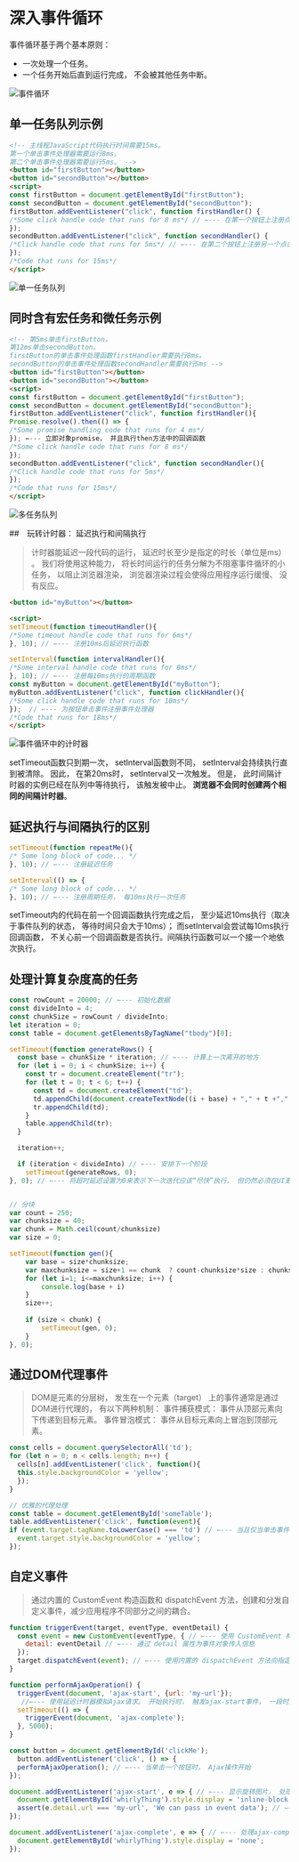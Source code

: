 <!--
 * @Author: tim
 * @Date: 2020-10-29 15:10:39
 * @LastEditors: tim
 * @LastEditTime: 2020-11-02 10:17:10
 * @Description: 
-->
# 深入事件循环

事件循环基于两个基本原则：

* 一次处理一个任务。
* 一个任务开始后直到运行完成， 不会被其他任务中断。

![事件循环](./imgs/事件循环.png)

## 单一任务队列示例

``` html
<!-- 主线程JavaScript代码执行时间需要15ms。
第一个单击事件处理器需要运行8ms。
第二个单击事件处理器需要运行5ms。 -->
<button id="firstButton"></button>
<button id="secondButton"></button>
<script>
const firstButton = document.getElementById("firstButton");
const secondButton = document.getElementById("secondButton");
firstButton.addEventListener("click", function firstHandler() {
/*Some click handle code that runs for 8 ms*/ // ⇽--- 在第一个按钮上注册点击事件处理器
});
secondButton.addEventListener("click", function secondHandler() {
/*Click handle code that runs for 5ms*/ // ⇽--- 在第二个按钮上注册另一个点击事件处理器
});
/*Code that runs for 15ms*/
</script>
```

![单一任务队列](./imgs/单一任务队列.png)

## 同时含有宏任务和微任务示例

``` html
<!-- 第5ms单击firstButton。
第12ms单击secondButton。
firstButton的单击事件处理函数firstHandler需要执行8ms。
secondButton的单击事件处理函数secondHandler需要执行5ms -->
<button id="firstButton"></button>
<button id="secondButton"></button>
<script>
const firstButton = document.getElementById("firstButton");
const secondButton = document.getElementById("secondButton");
firstButton.addEventListener("click", function firstHandler(){
Promise.resolve().then(() => {
/*Some promise handling code that runs for 4 ms*/
}); ⇽--- 立即对象promise， 并且执行then方法中的回调函数
/*Some click handle code that runs for 8 ms*/
});
secondButton.addEventListener("click", function secondHandler(){
/*Click handle code that runs for 5ms*/
});
/*Code that runs for 15ms*/
</script>
```

![多任务队列](./imgs/多任务队列.png)

##　玩转计时器： 延迟执行和间隔执行
> 计时器能延迟一段代码的运行， 延迟时长至少是指定的时长（单位是ms） 。 
> 我们将使用这种能力， 将长时间运行的任务分解为不阻塞事件循环的小任务， 以阻止浏览器渲染， 浏览器渲染过程会使得应用程序运行缓慢、 没有反应。

``` html
<button id="myButton"></button>

<script>
setTimeout(function timeoutHandler(){
/*Some timeout handle code that runs for 6ms*/
}, 10); // ⇽--- 注册10ms后延迟执行函数

setInterval(function intervalHandler(){
/*Some interval handle code that runs for 8ms*/
}, 10); // ⇽--- 注册每10ms执行的周期函数
const myButton = document.getElementById("myButton");
myButton.addEventListener("click", function clickHandler(){
/*Some click handle code that runs for 10ms*/
});  // ⇽--- 为按钮单击事件注册事件处理器
/*Code that runs for 18ms*/
</script>
```

![事件循环中的计时器](./imgs/事件循环中的计时器.png)

setTimeout函数只到期一次， setInterval函数则不同， setInterval会持续执行直到被清除。 
因此， 在第20ms时， setInterval又一次触发。 但是， 此时间隔计时器的实例已经在队列中等待执行， 该触发被中止。 
**浏览器不会同时创建两个相同的间隔计时器**。

## 延迟执行与间隔执行的区别

``` js
setTimeout(function repeatMe(){
/* Some long block of code... */
}, 10); // ⇽--- 注册延迟任务

setInterval(() => {
/* Some long block of code... */
}, 10); // ⇽--- 注册周期任务， 每10ms执行一次任务
```

setTimeout内的代码在前一个回调函数执行完成之后， 至少延迟10ms执行（取决于事件队列的状态， 等待时间只会大于10ms）； 
而setInterval会尝试每10ms执行回调函数， 不关心前一个回调函数是否执行。间隔执行函数可以一个接一个地依次执行。

## 处理计算复杂度高的任务

``` js
const rowCount = 20000; // ⇽--- 初始化数据
const divideInto = 4;
const chunkSize = rowCount / divideInto;
let iteration = 0;
const table = document.getElementsByTagName("tbody")[0];

setTimeout(function generateRows() {
  const base = chunkSize * iteration; // ⇽--- 计算上一次离开的地方
  for (let i = 0; i < chunkSize; i++) {
    const tr = document.createElement("tr");
    for (let t = 0; t < 6; t++) {
      const td = document.createElement("td");
      td.appendChild(document.createTextNode((i + base) + "," + t +"," + iteration));
      tr.appendChild(td);
    } 
    table.appendChild(tr);
  }

  iteration++;

  if (iteration < divideInto) // ⇽--- 安排下一个阶段
    setTimeout(generateRows, 0);
}, 0); // ⇽--- 将超时延迟设置为0来表示下一次迭代应该“尽快”执行， 但仍然必须在UI更新之后执行


// 分块
var count = 250;
var chunksize = 40;
var chunk = Math.ceil(count/chunksize)
var size = 0;

setTimeout(function gen(){
	var base = size*chunksize;
	var maxchunksize = size+1 == chunk  ? count-chunksize*size : chunksize
	for (let i=1; i<=maxchunksize; i++) {
		console.log(base + i)
	}
	size++;
	
	if (size < chunk) {
		setTimeout(gen, 0);
	}
}, 0);
```

## 通过DOM代理事件
> DOM是元素的分层树， 发生在一个元素（target） 上的事件通常是通过DOM进行代理的， 有以下两种机制：
> 事件捕获模式： 事件从顶部元素向下传递到目标元素。
> 事件冒泡模式： 事件从目标元素向上冒泡到顶部元素。

``` js
const cells = document.querySelectorAll('td');
for (let n = 0; n < cells.length; n++) {
  cells[n].addEventListener('click', function(){
  this.style.backgroundColor = 'yellow';
  });
}

// 优雅的代理处理
const table = document.getElementById('someTable');
table.addEventListener('click', function(event){
if (event.target.tagName.toLowerCase() === 'td') // ⇽--- 当且仅当单击事件发生在cell元素上， 才执行动作（而不是随机的后代元素）
  event.target.style.backgroundColor = 'yellow';
});

```

## 自定义事件
> 通过内置的 CustomEvent 构造函数和 dispatchEvent 方法，创建和分发自定义事件，减少应用程序不同部分之间的耦合。

``` js
function triggerEvent(target, eventType, eventDetail) {
  const event = new CustomEvent(eventType, { // ⇽--- 使用 CustomEvent 构造器创建一个新事件
    detail: eventDetail // ⇽--- 通过 detail 属性为事件对象传入信息
  });
  target.dispatchEvent(event); // ⇽--- 使用内置的 dispatchEvent 方法向指定的元素派发事件
}

function performAjaxOperation() {
  triggerEvent(document, 'ajax-start', {url: 'my-url'});
   //⇽--- 使用延迟计时器模拟Ajax请求。 开始执行时， 触发ajax-start事件， 一段时间过去之后， 激活ajax-complete事件。 传入URL作为事件额外信息
  setTimeout(() => {
    triggerEvent(document, 'ajax-complete');
  }, 5000);
}

const button = document.getElementById('clickMe');
  button.addEventListener('click', () => {
  performAjaxOperation(); // ⇽--- 当单击一个按钮时， Ajax操作开始
});

document.addEventListener('ajax-start', e => { // ⇽--- 显示旋转图片， 处理 ajax-start 事件
  document.getElementById('whirlyThing').style.display = 'inline-block';
  assert(e.detail.url === 'my-url', 'We can pass in event data'); // ⇽--- 验证我们可以访问附加的事件数据
});

document.addEventListener('ajax-complete', e => { // ⇽--- 处理ajax-complete事件， 隐藏旋转图片
  document.getElementById('whirlyThing').style.display = 'none';
});
```


